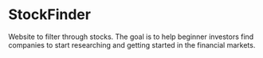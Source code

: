 # StockFinder
Website to filter through stocks. The goal is to help beginner investors find companies to start researching and getting started in the financial markets.
